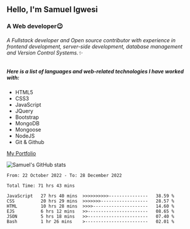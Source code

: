 ## Hello, I'm Samuel Igwesi
### A Web developer:wink:

###### A Fullstack developer and Open source contributor with experience in frontend development, server-side development, database management and Version Control Systems.:sparkles:

##### Here is a list of languages and web-related technologies I have worked with:
+ HTML5
+ CSS3
+ JavaScript
+ JQuery
+ Bootstrap
+ MongoDB
+ Mongoose
+ NodeJS
+ Git & Github

[My Portfolio](https://samdev.onrender.com/)

![Samuel's GitHub stats](https://github-readme-stats.vercel.app/api?username=SamuelIgwesi&show_icons=true&theme=radical)

<!--START_SECTION:waka-->

```text
From: 22 October 2022 - To: 28 December 2022

Total Time: 71 hrs 43 mins

JavaScript   27 hrs 40 mins  >>>>>>>>>>---------------   38.59 %
CSS          20 hrs 29 mins  >>>>>>>------------------   28.57 %
HTML         10 hrs 28 mins  >>>>---------------------   14.60 %
EJS          6 hrs 12 mins   >>-----------------------   08.65 %
JSON         5 hrs 18 mins   >>-----------------------   07.40 %
Bash         1 hr 26 mins    >------------------------   02.01 %
```

<!--END_SECTION:waka-->
